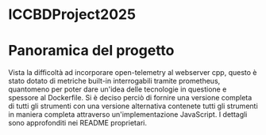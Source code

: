 ﻿# ICCBDProject2025
# Panoramica del progetto
Vista la difficoltà ad incorporare open-telemetry al webserver cpp, questo è stato dotato di metriche built-in interrogabili tramite prometheus, quantomeno per poter dare un'idea delle tecnologie in questione e spessore al Dockerfile.
Si è deciso perciò di fornire una versione completa di tutti gli strumenti con una versione alternativa contenete tutti gli strumenti in maniera completa attraverso un'implementazione JavaScript.
I dettagli sono approfonditi nei README proprietari.
